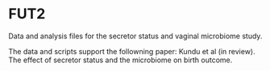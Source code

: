 # FUT2
Data and analysis files for the secretor status and vaginal microbiome study.

The data and scripts support the followning paper:
Kundu et al (in review). The effect of secretor status and the microbiome on birth outcome.
